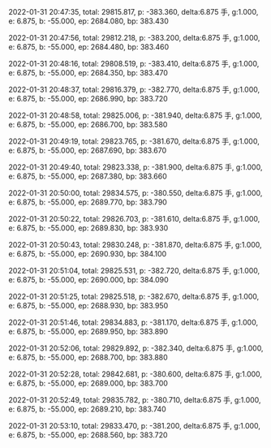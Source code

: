 2022-01-31 20:47:35, total: 29815.817, p: -383.360, delta:6.875 手, g:1.000, e: 6.875, b: -55.000, ep: 2684.080, bp: 383.430

2022-01-31 20:47:56, total: 29812.218, p: -383.200, delta:6.875 手, g:1.000, e: 6.875, b: -55.000, ep: 2684.480, bp: 383.460

2022-01-31 20:48:16, total: 29808.519, p: -383.410, delta:6.875 手, g:1.000, e: 6.875, b: -55.000, ep: 2684.350, bp: 383.470

2022-01-31 20:48:37, total: 29816.379, p: -382.770, delta:6.875 手, g:1.000, e: 6.875, b: -55.000, ep: 2686.990, bp: 383.720

2022-01-31 20:48:58, total: 29825.006, p: -381.940, delta:6.875 手, g:1.000, e: 6.875, b: -55.000, ep: 2686.700, bp: 383.580

2022-01-31 20:49:19, total: 29823.765, p: -381.670, delta:6.875 手, g:1.000, e: 6.875, b: -55.000, ep: 2687.690, bp: 383.670

2022-01-31 20:49:40, total: 29823.338, p: -381.900, delta:6.875 手, g:1.000, e: 6.875, b: -55.000, ep: 2687.380, bp: 383.660

2022-01-31 20:50:00, total: 29834.575, p: -380.550, delta:6.875 手, g:1.000, e: 6.875, b: -55.000, ep: 2689.770, bp: 383.790

2022-01-31 20:50:22, total: 29826.703, p: -381.610, delta:6.875 手, g:1.000, e: 6.875, b: -55.000, ep: 2689.830, bp: 383.930

2022-01-31 20:50:43, total: 29830.248, p: -381.870, delta:6.875 手, g:1.000, e: 6.875, b: -55.000, ep: 2690.930, bp: 384.100

2022-01-31 20:51:04, total: 29825.531, p: -382.720, delta:6.875 手, g:1.000, e: 6.875, b: -55.000, ep: 2690.000, bp: 384.090

2022-01-31 20:51:25, total: 29825.518, p: -382.670, delta:6.875 手, g:1.000, e: 6.875, b: -55.000, ep: 2688.930, bp: 383.950

2022-01-31 20:51:46, total: 29834.883, p: -381.170, delta:6.875 手, g:1.000, e: 6.875, b: -55.000, ep: 2689.950, bp: 383.890

2022-01-31 20:52:06, total: 29829.892, p: -382.340, delta:6.875 手, g:1.000, e: 6.875, b: -55.000, ep: 2688.700, bp: 383.880

2022-01-31 20:52:28, total: 29842.681, p: -380.600, delta:6.875 手, g:1.000, e: 6.875, b: -55.000, ep: 2689.000, bp: 383.700

2022-01-31 20:52:49, total: 29835.782, p: -380.710, delta:6.875 手, g:1.000, e: 6.875, b: -55.000, ep: 2689.210, bp: 383.740

2022-01-31 20:53:10, total: 29833.470, p: -381.200, delta:6.875 手, g:1.000, e: 6.875, b: -55.000, ep: 2688.560, bp: 383.720